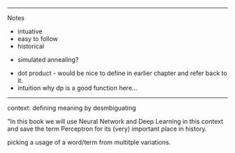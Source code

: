 

---

Notes

+ intuative
+ easy to follow
+ historical

* simulated annealing?

- dot product - would be nice to define in earlier chapter and refer back to it.
- intuition why dp is a good function here...


---

context: defining meaning by desmbiguating

"In this book we will use Neural Network and Deep Learning in this context and save the term Perceptron for its (very) important place in history.

picking a usage of a word/term from multitple variations.